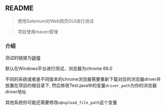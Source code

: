 ## README
> 使用Selenium对Web网页GUI进行测试

> 项目使用maven管理
### 介绍
测试的链接为[链接](https://wj.qq.com/s/2123779/5eb8)

默认在Windows平台进行测试，浏览器为chrome 66.0

不同的系统或者是不同版本的chrome浏览器需要重新下载对应的浏览器driver并放置在项目的根目录下,
然后修改Test.java中的变量`driver_path`为你的浏览器driver地址

其他系统你可能还需要修改up`upload_file_path`这个变量